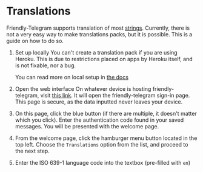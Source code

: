 # Translations

Friendly-Telegram supports translation of most [strings](https://techterms.com/definition/string "definition"). Currently, there is not a very easy way to make translations packs, but it is possible. This is a guide on how to do so.

1. Set up locally
   You can't create a translation pack if you are using Heroku. This is due to restrictions placed on apps by Heroku itself, and is not fixable, nor a bug. 

   You can read more on local setup in [the docs](/installing "Installation")
2. Open the web interface
   On whatever device is hosting friendly-telegram, visit [this link](http://localhost:8080). It will open the friendly-telegram sign-in page. This page is secure, as the data inputted never leaves your device. 
3. On this page, click the blue button (if there are multiple, it doesn't matter which you click). Enter the authentication code found in your saved messages. You will be presented with the welcome page.
4. From the welcome page, click the hamburger menu button located in the top left. Choose the `Translations` option from the list, and proceed to the next step.
5. Enter the ISO 639-1 language code into the textbox (pre-filled with `en`)
<!--stackedit_data:
eyJoaXN0b3J5IjpbOTI4NTU4NjgwLC0xMDY0OTAxMDhdfQ==
-->